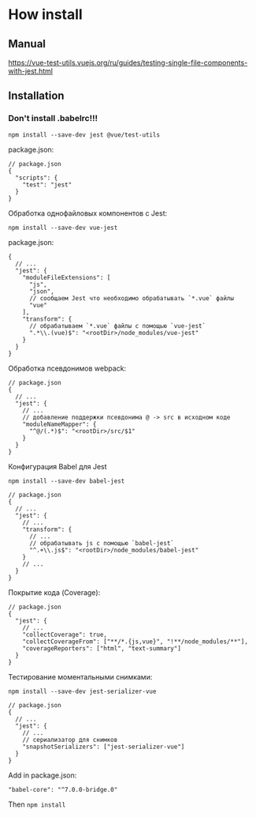# How install
## Manual 
https://vue-test-utils.vuejs.org/ru/guides/testing-single-file-components-with-jest.html
## Installation
###  Don't install .babelrc!!!
````
npm install --save-dev jest @vue/test-utils
````
package.json:
````
// package.json
{
  "scripts": {
    "test": "jest"
  }
}
````
Обработка однофайловых компонентов с Jest:
````
npm install --save-dev vue-jest
````
package.json:
````
{
  // ...
  "jest": {
    "moduleFileExtensions": [
      "js",
      "json",
      // сообщаем Jest что необходимо обрабатывать `*.vue` файлы
      "vue"
    ],
    "transform": {
      // обрабатываем `*.vue` файлы с помощью `vue-jest`
      ".*\\.(vue)$": "<rootDir>/node_modules/vue-jest"
    }
  }
}
````
Обработка псевдонимов webpack:
````
// package.json
{
  // ...
  "jest": {
    // ...
    // добавление поддержки псевдонима @ -> src в исходном коде
    "moduleNameMapper": {
      "^@/(.*)$": "<rootDir>/src/$1"
    }
  }
}
````
Конфигурация Babel для Jest
````
npm install --save-dev babel-jest
````
````
// package.json
{
  // ...
  "jest": {
    // ...
    "transform": {
      // ...
      // обрабатывать js с помощью `babel-jest`
      "^.+\\.js$": "<rootDir>/node_modules/babel-jest"
    }
    // ...
  }
}
````
Покрытие кода (Coverage):
````
// package.json
{
  "jest": {
    // ...
    "collectCoverage": true,
    "collectCoverageFrom": ["**/*.{js,vue}", "!**/node_modules/**"],
    "coverageReporters": ["html", "text-summary"]
  }
}
````
Тестирование моментальными снимками:
````
npm install --save-dev jest-serializer-vue
````
````
// package.json
{
  // ...
  "jest": {
    // ...
    // сериализатор для снимков
    "snapshotSerializers": ["jest-serializer-vue"]
  }
}
````
Add in package.json:
````
"babel-core": "^7.0.0-bridge.0"
````
Then ```npm install```


